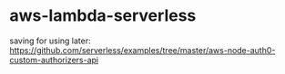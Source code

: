 # aws-lambda-serverless

saving for using later: https://github.com/serverless/examples/tree/master/aws-node-auth0-custom-authorizers-api